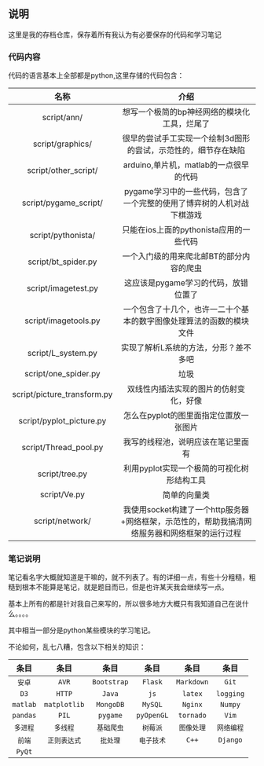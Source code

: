 ## 说明

这里是我的存档仓库，保存着所有我认为有必要保存的代码和学习笔记



### 代码内容

代码的语言基本上全部都是python,这里存储的代码包含：

|             名称              |                    介绍                    |
| :-------------------------: | :--------------------------------------: |
|         script/ann/         |         想写一个极简的bp神经网络的模块化工具，烂尾了          |
|      script/graphics/       |     很早的尝试手工实现一个绘制3d图形的尝试，示范性的，细节存在缺陷     |
|    script/other_script/     |        arduino,单片机，matlab的一点很早的代码        |
|    script/pygame_script/    |  pygame学习中的一些代码，包含了一个完整的使用了博弈树的人机对战下棋游戏  |
|     script/pythonista/      |        只能在ios上面的pythonista应用的一些代码        |
|     script/bt_spider.py     |          一个入门级的用来爬北邮BT的部分内容的爬虫           |
|     script/imagetest.py     |          这应该是pygame学习的代码，放错位置了           |
|    script/imagetools.py     |    一个包含了十几个，也许一二十个基本的数字图像处理算法的函数的模块文件    |
|     script/L_system.py      |           实现了解析L系统的方法，分形？差不多吧            |
|    script/one_spider.py     |                    垃圾                    |
| script/picture_transform.py |           双线性内插法实现的图片的仿射变化，好像            |
|  script/pyplot_picture.py   |          怎么在pyplot的图里面指定位置放一张图片          |
|    script/Thread_pool.py    |            我写的线程池，说明应该在笔记里面有             |
|       script/tree.py        |         利用pyplot实现一个极简的可视化树形结构工具         |
|        script/Ve.py         |                  简单的向量类                  |
|       script/network/       | 我使用socket构建了一个http服务器+网络框架，示范性的，帮助我搞清网络服务器和网络框架的运行过程 |



### 笔记说明

笔记看名字大概就知道是干嘛的，就不列表了。有的详细一点，有些十分粗糙，粗糙到根本不能算是笔记，就是题目而已，但是也许某天我会继续写一点。

基本上所有的都是针对我自己来写的，所以很多地方大概只有我知道自己在说什么。。。。

其中相当一部分是python某些模块的学习笔记。

不论如何，乱七八糟，包含以下相关的知识：

|    条目    |      条目      |     条目      |     条目     |     条目     |    条目     |
| :------: | :----------: | :---------: | :--------: | :--------: | :-------: |
|   `安卓`   |    `AVR`     | `Bootstrap` |  `Flask`   | `Markdown` |   `Git`   |
|   `D3`   |    `HTTP`    |   `Java`    |    `js`    |  `latex`   | `logging` |
| `matlab` | `matplotlib` |  `MongoDB`  |  `MySQL`   |  `Nginx`   |  `Numpy`  |
| `pandas` |    `PIL`     |  `pygame`   | `pyOpenGL` | `tornado`  |   `Vim`   |
|  `多进程`   |    `多线程`     |   `基础爬虫`    |   `树莓派`    |   `图像处理`   |  `网络编程`   |
|   `前端`   |   `正则表达式`    |    `批处理`    |   `电子技术`   |   `C++`    | `Django`  |
|  `PyQt`  |              |             |            |            |           |

